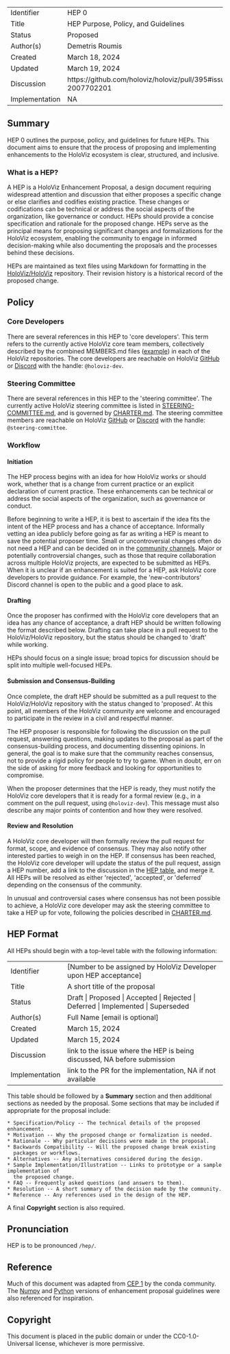 <table>
<tr><td> Identifier </td><td> HEP 0 </td>
<tr><td> Title </td><td> HEP Purpose, Policy, and Guidelines </td>
<tr><td> Status </td><td> Proposed </td></tr>
<tr><td> Author(s) </td><td> Demetris Roumis </td></tr>
<tr><td> Created </td><td> March 18, 2024</td></tr>
<tr><td> Updated </td><td> March 19, 2024</td></tr>
<tr><td> Discussion </td><td> https://github.com/holoviz/holoviz/pull/395#issuecomment-2007702201 </td></tr>
<tr><td> Implementation </td><td> NA </td></tr>
</table>

## Summary

HEP 0 outlines the purpose, policy, and guidelines for future HEPs. This document aims to ensure that the process of proposing and implementing enhancements to the HoloViz ecosystem is clear, structured, and inclusive.

### What is a HEP?

A HEP is a HoloViz Enhancement Proposal, a design document requiring widespread attention and discussion that either proposes a specific change or else clarifies and codifies existing practice. These changes or codifications can be technical or address the social aspects of the organization, like governance or conduct. HEPs should provide a concise specification and rationale for the proposed change. HEPs serve as the principal means for proposing significant changes and formalizations for the HoloViz ecosystem, enabling the community to engage in informed decision-making while also documenting the proposals and the processes behind these decisions.

HEPs are maintained as text files using Markdown for formatting in the [HoloViz/HoloViz](https://github.com/holoviz/holoviz) repository. Their revision history is a historical record of the proposed change.

## Policy
### Core Developers
There are several references in this HEP to 'core developers'. This term refers to the currently active HoloViz core team members, collectively described by the combined MEMBERS.md files ([example](https://github.com/holoviz/holoviz/blob/main/doc/governance/project-docs/MEMBERS.md
)) in each of the HoloViz repositories. The core developers are reachable on HoloViz [GitHub](https://github.com/holoviz/holoviz) or [Discord](https://discord.gg/rb6gPXbdAr) with the handle: `@holoviz-dev`.

### Steering Committee
There are several references in this HEP to the 'steering committee'. The currently active HoloViz steering committee is listed in [STEERING-COMMITTEE.md](https://github.com/holoviz/holoviz/blob/main/doc/governance/org-docs/STEERING-COMMITTEE.md), and is governed by [CHARTER.md](https://github.com/holoviz/holoviz/blob/main/doc/governance/org-docs/CHARTER.md). The steering committee members are reachable on HoloViz [GitHub](https://github.com/holoviz/holoviz) or [Discord](https://discord.gg/rb6gPXbdAr) with the handle: `@steering-committee`.

### Workflow
#### Initiation
The HEP process begins with an idea for how HoloViz works or should work, whether that is a change from current practice or an explicit declaration of current practice. These enhancements can be technical or address the social aspects of the organization, such as governance or conduct. 

Before beginning to write a HEP, it is best to ascertain if the idea fits the intent of the HEP process and has a chance of acceptance. Informally vetting an idea publicly before going as far as writing a HEP is meant to save the potential proposer time. Small or uncontroversial changes often do not need a HEP and can be decided on in the [community channels](https://holoviz.org/community.html). Major or potentially controversial changes, such as those that require collaboration across multiple HoloViz projects, are expected to be submitted as HEPs. When it is unclear if an enhancement is suited for a HEP, ask HoloViz core developers to provide guidance. For example, the 'new-contributors' Discord channel is open to the public and a good place to ask.

#### Drafting
Once the proposer has confirmed with the HoloViz core developers that an idea has any chance of acceptance, a draft HEP should be written following the format described below. Drafting can take place in a pull request to the HoloViz/HoloViz repository, but the status should be changed to 'draft' while working.

HEPs should focus on a single issue; broad topics for discussion should be split into multiple well-focused HEPs.

#### Submission and Consensus-Building 
Once complete, the draft HEP should be submitted as a pull request to the HoloViz/HoloViz repository with the status changed to 'proposed'. At this point, all members of the HoloViz community are welcome and encouraged to participate in the review in a civil and respectful manner.

The HEP proposer is responsible for following the discussion on the pull request, answering questions, making updates to the proposal as part of the consensus-building process, and documenting dissenting opinions. In general, the goal is to make sure that the community reaches consensus, not to provide a rigid policy for people to try to game. When in doubt, err on the side of asking for more feedback and looking for opportunities to compromise.

When the proposer determines that the HEP is ready, they must notify the HoloViz core developers that it is ready for a formal review (e.g., in a comment on the pull request, using `@holoviz-dev`). This message must also describe any major points of contention and how they were resolved. 

#### Review and Resolution
A HoloViz core developer will then formally review the pull request for format, scope, and evidence of consensus. They may also notify other interested parties to weigh in on the HEP. If consensus has been reached, the HoloViz core developer will update the status of the pull request, assign a HEP number, add a link to the discussion in the [HEP table](accepted_heps.md), and merge it. All HEPs will be resolved as either 'rejected', 'accepted', or 'deferred' depending on the consensus of the community.

In unusual and controversial cases where consensus has not been possible to achieve, a HoloViz core developer may ask the steering committee to take a HEP up for vote, following the policies described in [CHARTER.md](https://github.com/holoviz/holoviz/blob/main/doc/governance/org-docs/CHARTER.md).

## HEP Format

All HEPs should begin with a top-level table with the following information:

<table>
<tr><td> Identifier </td><td> [Number to be assigned by HoloViz Developer upon HEP acceptance] </td>
<tr><td> Title </td><td> A short title of the proposal </td>
<tr><td> Status </td><td> Draft | Proposed | Accepted | Rejected | Deferred | Implemented | Superseded </td></tr>
<tr><td> Author(s) </td><td> Full Name [email is optional] </td></tr>
<tr><td> Created </td><td> March 15, 2024</td></tr>
<tr><td> Updated </td><td> March 15, 2024</td></tr>
<tr><td> Discussion </td><td> link to the issue where the HEP is being discussed, NA before submission </td></tr>
<tr><td> Implementation </td><td> link to the PR for the implementation, NA if not available </td></tr>
</table>

This table should be followed by a **Summary** section and then
additional sections as needed by the proposal. Some sections that may be
included if appropriate for the proposal include:

    * Specification/Policy -- The technical details of the proposed enhancement.
    * Motivation -- Why the proposed change or formalization is needed.
    * Rationale -- Why particular decisions were made in the proposal.
    * Backwards Compatibility -- Will the proposed change break existing
      packages or workflows.
    * Alternatives -- Any alternatives considered during the design.
    * Sample Implementation/Illustration -- Links to prototype or a sample implementation of
      the proposed change.
    * FAQ -- Frequently asked questions (and answers to them).
    * Resolution -- A short summary of the decision made by the community.
    * Reference -- Any references used in the design of the HEP.

A final **Copyright** section is also required.

## Pronunciation
HEP is to be pronounced `/hep/`.

## Reference
Much of this document was adapted from [CEP 1](https://github.com/conda-incubator/ceps/blob/main/cep-1.md) by the conda community. The [Numpy](https://numpy.org/neps/nep-0000.html) and [Python](https://peps.python.org/pep-0001/) versions of enhancement proposal guidelines were also referenced for inspiration.

## Copyright
This document is placed in the public domain or under the CC0-1.0-Universal license, whichever is more permissive.

